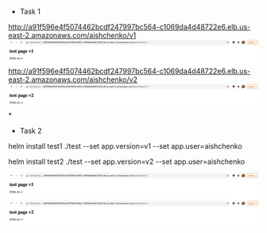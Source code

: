 - Task 1

http://a91f596e4f5074462bcdf247997bc564-c1069da4d48722e6.elb.us-east-2.amazonaws.com/aishchenko/v1
![alt text](task1/1.png)
http://a91f596e4f5074462bcdf247997bc564-c1069da4d48722e6.elb.us-east-2.amazonaws.com/aishchenko/v2
![alt text](task1/2.png)
*
- Task 2

helm install test1 ./test --set app.version=v1 --set app.user=aishchenko

helm install test2 ./test --set app.version=v2 --set app.user=aishchenko

![alt text](task2/v1.png)
![alt text](task2/v2.png)
